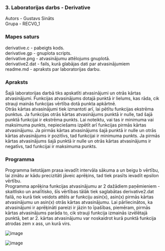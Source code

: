 ### 3. Laboratorijas darbs - Derivative  
Autors - Gustavs Sināts  
Grupa - RECV0_1
### Mapes saturs  
derivative.c - pabeigts kods.   
derivative.gp - gnuplota scripts.  
derivative.png - atvasinājumu attēlojums gnuplotā.  
derivative2.dat - fails, kurā glabājas dati par atvasinājumiem   
readme.md - apraksts par laboratorijas darbu. 

  

### Apraksts  
Šajā laboratorijas darbā tiks apskatīti atvasinājumi un otrās kārtas atvasinājumi.
Funkcijas atvasinājums dotajā punktā ir lielums, kas rāda, cik strauji mainās funkcijas vērtība dotā punkta apkārtnē.  
Otrās kārtas atvasinājumi tiek izmantoti arī, lai pētītu funkcijas ekstrēma punktus. Ja funkcijas otrās kārtas atvasinājums punktā ir nulle, tad šajā punktā funkcijai ir ekstrēma punkts. Lai noteiktu, vai tas ir minimuma vai maksimuma punkts, nepieciešams izpētīt arī funkcijas pirmās kārtas atvasinājumu. Ja pirmās kārtas atvasinājums šajā punktā ir nulle un otrās kārtas atvasinājums ir pozitīvs, tad funkcijai ir minimuma punkts. Ja pirmās kārtas atvasinājums šajā punktā ir nulle un otrās kārtas atvasinājums ir negatīvs, tad funkcijai ir maksimuma punkts.


### Programma  
Programma lietotājam prasa ievadīt intervāla sākuma a un beigu b vērtību, lai zinātu ar kādu precizitāti jāveic aprēķins, tad tiek prasīts ievadīt epsilon vērtību.  
Programma aprēķina funkcijas atvasinājumu ar 2 dažādiem paņēmieniem - skaitlisko un analītisko, šīs vērtības tālāk tiek saglabātas derivative2.dat failā, no kurā tiek veidots attēls ar funkciju asin(x), asin(x) pirmās kārtas atvasinājumu un asin(x) otrās kārtas atvasinājumu. Lai pārliecinātos, ka atvasinājumi ir aprēķināti pareizi ir jāzin to īpašības, piemēram, pirmās kārtas atvasinājums parāda to, cik strauji funkcija izmainās izvēlētajā punktā, bet ar 2. kārtas atvasinājumu var noskaidrot kurā punktā funkcija atrodas zem x ass, un kurā virs.
  

    
![image](https://github.com/GustavsSinats/RTR105_2023_01/assets/144107004/18bc9cf2-ad7d-4c08-811a-dae3d9c26621)  

    
![image](https://github.com/GustavsSinats/RTR105_2023_01/assets/144107004/fdb8b8ba-926d-46c8-97f2-b2946be785f5)
